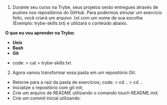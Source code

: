 1. Durante seu curso na Trybe, seus projetos serão entregues através de pushes nos repositórios do GitHub. Para podermos simular um exercício feito, você criará um arquivo .txt com um nome de sua escolha (Exemplo: trybe-skills.txt) e utilizará o conteúdo abaixo.

**O que eu vou aprender na Trybe:**

- **Unix**
- **Bash**
- **Git**

* code: > cat > trybe-skills.txt

 2. Agora vamos transformar essa pasta em um repositório Git:
* Retorne para a raiz da pasta de exercícios;
    code: > cd ..
          > cd ..
* Inicialize o repositório com git init;
* Crie um arquivo de README utilizando o comando touch README.md;
* Crie um commit inicial utilizando: